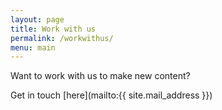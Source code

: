 ```yaml
---
layout: page
title: Work with us
permalink: /workwithus/
menu: main
---
```


Want to work with us to make new content? 

Get in touch [here](mailto:{{ site.mail_address }})